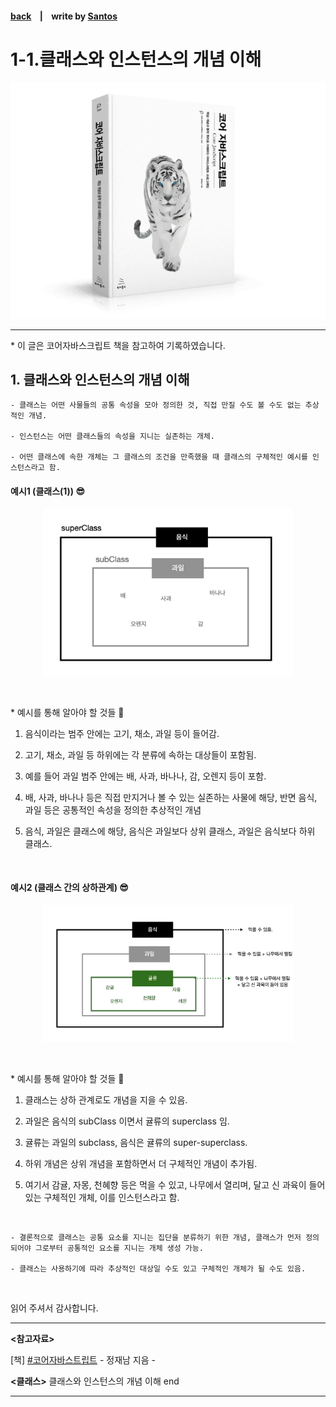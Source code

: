 <p>

#### [back](../../../README.md) &nbsp;&nbsp; | &nbsp;&nbsp; write by [Santos](https://github.com/SangchoKim)

</p>

# 1-1.클래스와 인스턴스의 개념 이해

<p align="center">
    <img src="../../../image/main.png">
</p>

---
<p> * 이 글은 코어자바스크립트 책을 참고하여 기록하였습니다. </p>

> 


## 1. 클래스와 인스턴스의 개념 이해

```
- 클래스는 어떤 사물들의 공통 속성을 모아 정의한 것, 직접 만질 수도 볼 수도 없는 추상적인 개념.

- 인스턴스는 어떤 클래스들의 속성을 지니는 실존하는 개체.

- 어떤 클래스에 속한 개체는 그 클래스의 조건을 만족했을 때 클래스의 구체적인 예시를 인스턴스라고 함.
```

#### 예시1 (클래스(1)) 😎

<p align="center">
    <img src="../../../image/07.클래스/class.png" width="400px" height="auto">
</p>

</br>

 <p> * 예시를 통해 알아야 할 것들 🤔 </p>

 1. 음식이라는 범주 안에는 고기, 채소, 과일 등이 들어감.

 2. 고기, 채소, 과일 등 하위에는 각 분류에 속하는 대상들이 포함됨.

 3. 예를 들어 과일 범주 안에는 배, 사과, 바나나, 감, 오렌지 등이 포함.

 4. 배, 사과, 바나나 등은 직접 만지거나 볼 수 있는 실존하는 사물에 해당, 반면 음식, 과일 등은 공통적인 속성을 정의한 추상적인 개념

 5. 음식, 과일은 클래스에 해당, 음식은 과일보다 상위 클래스, 과일은 음식보다 하위 클래스.

</br>

#### 예시2 (클래스 간의 상하관계) 😎

<p align="center">
    <img src="../../../image/07.클래스/class1.png" width="400px" height="auto">
</p>

</br>

 <p> * 예시를 통해 알아야 할 것들 🤔 </p>

 1. 클래스는 상하 관계로도 개념을 지을 수 있음.

 2. 과일은 음식의 subClass 이면서 귤류의 superclass 임.

 3. 귤류는 과일의 subclass, 음식은 귤류의 super-superclass.

 4. 하위 개념은 상위 개념을 포함하면서 더 구체적인 개념이 추가됨.

 5. 여기서 감귤, 자몽, 천혜향 등은 먹을 수 있고, 나무에서 열리며, 달고 신 과육이 들어있는 구체적인 개체, 이를 인스턴스라고 함.

</br>

```
- 결론적으로 클래스는 공통 요소를 지니는 집단을 분류하기 위한 개념, 클래스가 먼저 정의되어야 그로부터 공통적인 요소를 지니는 개체 생성 가능.

- 클래스는 사용하기에 따라 추상적인 대상일 수도 있고 구체적인 개체가 될 수도 있음.
```

</br>

<span>읽어 주셔서 감사합니다.</span>

---

<strong><참고자료></strong>
</br>

[책] [#코어자바스트립트][core-javascript] - 정재남 지음 -
</br>


<strong><클래스></strong> 클래스와 인스턴스의 개념 이해 end

---

[core-javascript]: https://www.aladin.co.kr/shop/wproduct.aspx?ISBN=K532636268&start=pnaver_02
[naver]: https://www.aladin.co.kr/shop/wproduct.aspx?ISBN=K532636268&start=pnaver_02